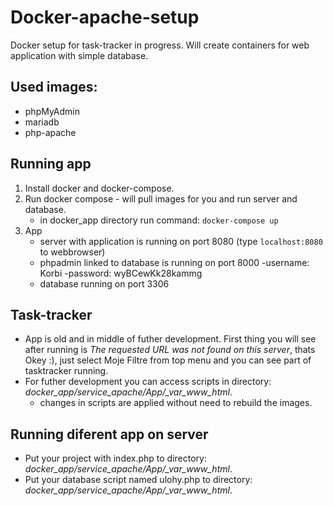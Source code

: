 # Docker-apache-setup
Docker setup for task-tracker in progress. Will create containers for web application with simple database.

## Used images:
  - phpMyAdmin
  - mariadb
  - php-apache

## Running app
1. Install docker and docker-compose.
2. Run docker compose - will pull images for you and run server and database.  
    - in docker_app directory run command: `docker-compose up`
3. App
   - server with application is running on port 8080 (type `localhost:8080` to webbrowser)  
   - phpadmin linked to database is running on port 8000
      -username: Korbi
      -password: wyBCewKk28kammg
   - database running on port 3306

## Task-tracker
  - App is old and in middle of futher development. First thing you will see after running is *The requested URL was not found on this server*, thats Okey :), just select Moje Filtre from top menu and you can see part of tasktracker running.
  - For futher development you can access scripts in directory: *docker_app/service_apache/App/_var_www_html*.
    - changes in scripts are applied without need to rebuild the images.  
## Running diferent app on server
  - Put your project with index.php to directory: *docker_app/service_apache/App/_var_www_html*.
  - Put your database script named ulohy.php to directory: *docker_app/service_apache/App/_var_www_html*.

